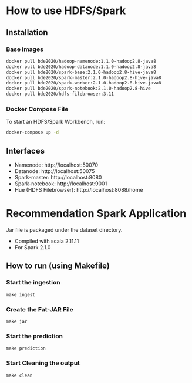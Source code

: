 # How to use HDFS/Spark

## Installation

### Base Images

```sh
docker pull bde2020/hadoop-namenode:1.1.0-hadoop2.8-java8
docker pull bde2020/hadoop-datanode:1.1.0-hadoop2.8-java8
docker pull bde2020/spark-base:2.1.0-hadoop2.8-hive-java8
docker pull bde2020/spark-master:2.1.0-hadoop2.8-hive-java8
docker pull bde2020/spark-worker:2.1.0-hadoop2.8-hive-java8
docker pull bde2020/spark-notebook:2.1.0-hadoop2.8-hive
docker pull bde2020/hdfs-filebrowser:3.11
```

### Docker Compose File

To start an HDFS/Spark Workbench, run:

```sh
docker-compose up -d
```

## Interfaces

- Namenode: http://localhost:50070
- Datanode: http://localhost:50075
- Spark-master: http://localhost:8080
- Spark-notebook: http://localhost:9001
- Hue (HDFS Filebrowser): http://localhost:8088/home

# Recommendation Spark Application

Jar file is packaged under the dataset directory.

- Compiled with scala 2.11.11
- For Spark 2.1.0

## How to run (using Makefile)

### Start the ingestion

```
make ingest
```

### Create the Fat-JAR File

```
make jar
```

### Start the prediction

```
make prediction
```

### Start Cleaning the output

```
make clean
```
